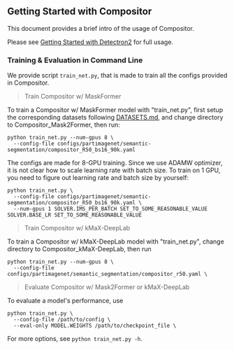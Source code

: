 ## Getting Started with Compositor

This document provides a brief intro of the usage of Compositor.

Please see [Getting Started with Detectron2](https://github.com/facebookresearch/detectron2/blob/master/GETTING_STARTED.md) for full usage.


### Training & Evaluation in Command Line

We provide script `train_net.py`, that is made to train all the configs provided in Compositor.

> Train Compositor w/ MaskFormer

To train a Compositor w/ MaskFormer model with "train_net.py", first setup the corresponding datasets following
[DATASETS.md](DATASETS.md), and change directory to Compositor_Mask2Former,
then run:
```
python train_net.py --num-gpus 8 \
  --config-file configs/partimagenet/semantic-segmentation/compositor_R50_bs16_90k.yaml 
```

The configs are made for 8-GPU training.
Since we use ADAMW optimizer, it is not clear how to scale learning rate with batch size.
To train on 1 GPU, you need to figure out learning rate and batch size by yourself:
```
python train_net.py \
  --config-file configs/partimagenet/semantic-segmentation/compositor_R50_bs16_90k.yaml \
  --num-gpus 1 SOLVER.IMS_PER_BATCH SET_TO_SOME_REASONABLE_VALUE SOLVER.BASE_LR SET_TO_SOME_REASONABLE_VALUE
```

> Train Compositor w/ kMaX-DeepLab

To train a Compositor w/ kMaX-DeepLab model with "train_net.py", change directory to Compositor_kMaX-DeepLab,
then run
```
python train_net.py --num-gpus 8 \
  --config-file configs/partimagenet/semantic_segmentation/compositor_r50.yaml \
```

> Evaluate Compositor w/ Mask2Former or kMaX-DeepLab

To evaluate a model's performance, use
```
python train_net.py \
  --config-file /path/to/config \
  --eval-only MODEL.WEIGHTS /path/to/checkpoint_file \
```

For more options, see `python train_net.py -h`.